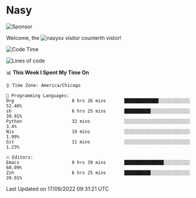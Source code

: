 # Nasy

<!--
<p align="center">
<img height="200" src="https://github-readme-stats.vercel.app/api?username=nasyxx&count_private=true&show_icons=true&theme=dracula&include_all_commits=true"/>
<img height="200" src="https://github-readme-stats.vercel.app/api/top-langs/?username=nasyxx&theme=dracula&hide=html,jupyter+notebook&count_private=true&show_icons=true"/>
</p>

  
----------------
-->

![Sponsor](https://img.shields.io/static/v1.svg?label=Sponsor&message=%E2%9D%A4&logo=GitHub&style=flat&color=pink)
 
Welcome, the ![nasyxx visitor counter](https://count.getloli.com/get/@nasyxx?theme=rule34)th vistor!
 
<!--START_SECTION:waka-->
![Code Time](http://img.shields.io/badge/Code%20Time-2%2C637%20hrs%201%20min-blue)

![Lines of code](https://img.shields.io/badge/From%20Hello%20World%20I%27ve%20Written-5%20Million%20lines%20of%20code-blue)

📊 **This Week I Spent My Time On** 

```text
⌚︎ Time Zone: America/Chicago

💬 Programming Languages: 
Org                      8 hrs 26 mins       █████████████░░░░░░░░░░░░   52.46% 
sh                       6 hrs 25 mins       ██████████░░░░░░░░░░░░░░░   39.91% 
Python                   32 mins             ░░░░░░░░░░░░░░░░░░░░░░░░░   3.4% 
Nix                      19 mins             ░░░░░░░░░░░░░░░░░░░░░░░░░   1.99% 
Git                      11 mins             ░░░░░░░░░░░░░░░░░░░░░░░░░   1.23%

🔥 Editors: 
Emacs                    9 hrs 39 mins       ███████████████░░░░░░░░░░   60.09% 
Zsh                      6 hrs 25 mins       ██████████░░░░░░░░░░░░░░░   39.91%

```


 Last Updated on 17/09/2022 09:31:21 UTC
<!--END_SECTION:waka-->

<!-- ![visitors](https://visitor-badge.laobi.icu/badge?page_id=nasyxx.nasyxx) -->
